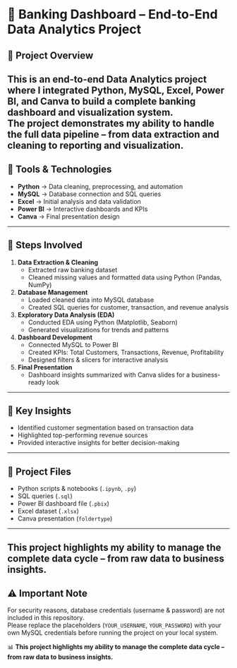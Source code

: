 # 🏦 Banking Dashboard – End-to-End Data Analytics Project  

## 🔹 Project Overview  
This is an end-to-end Data Analytics project where I integrated **Python, MySQL, Excel, Power BI, and Canva** to build a complete banking dashboard and visualization system.  
The project demonstrates my ability to handle the full data pipeline – from **data extraction and cleaning** to **reporting and visualization**.  
----------------------------------------------------------------------------------------------------------------------
## 🔹 Tools & Technologies  
- **Python** → Data cleaning, preprocessing, and automation  
- **MySQL** → Database connection and SQL queries  
- **Excel** → Initial analysis and data validation  
- **Power BI** → Interactive dashboards and KPIs  
- **Canva** → Final presentation design  
----------------------------------------------------------------------------------------------------------------------
## 🔹 Steps Involved  
1. **Data Extraction & Cleaning**  
   - Extracted raw banking dataset  
   - Cleaned missing values and formatted data using Python (Pandas, NumPy)  
2. **Database Management**  
   - Loaded cleaned data into MySQL database  
   - Created SQL queries for customer, transaction, and revenue analysis  
3. **Exploratory Data Analysis (EDA)**  
   - Conducted EDA using Python (Matplotlib, Seaborn)  
   - Generated visualizations for trends and patterns  
4. **Dashboard Development**  
   - Connected MySQL to Power BI  
   - Created KPIs: Total Customers, Transactions, Revenue, Profitability  
   - Designed filters & slicers for interactive analysis  
5. **Final Presentation**  
   - Dashboard insights summarized with Canva slides for a business-ready look  
----------------------------------------------------------------------------------------------------------------------
## 🔹 Key Insights  
- Identified customer segmentation based on transaction data  
- Highlighted top-performing revenue sources  
- Provided interactive insights for better decision-making  
----------------------------------------------------------------------------------------------------------------------
## 🔹 Project Files  
- Python scripts & notebooks (`.ipynb`, `.py`)  
- SQL queries (`.sql`)  
- Power BI dashboard file (`.pbix`)  
- Excel dataset (`.xlsx`)  
- Canva presentation (`foldertype`)  
----------------------------------------------------------------------------------------------------------------------
**This project highlights my ability to manage the complete data cycle – from raw data to business insights.**
----------------------------------------------------------------------------------------------------------------------
## ⚠️ Important Note
For security reasons, database credentials (username & password) are not included in this repository.  
Please replace the placeholders (`YOUR_USERNAME`, `YOUR_PASSWORD`) with your own MySQL credentials before running the project on your local system.


📊 **This project highlights my ability to manage the complete data cycle – from raw data to business insights.**

